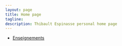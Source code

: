 ```yaml
---
layout: page
title: Home page
tagline: 
description: Thibault Espinasse personal home page
---
```



- [Enseignements](pages/enseignement.html)
